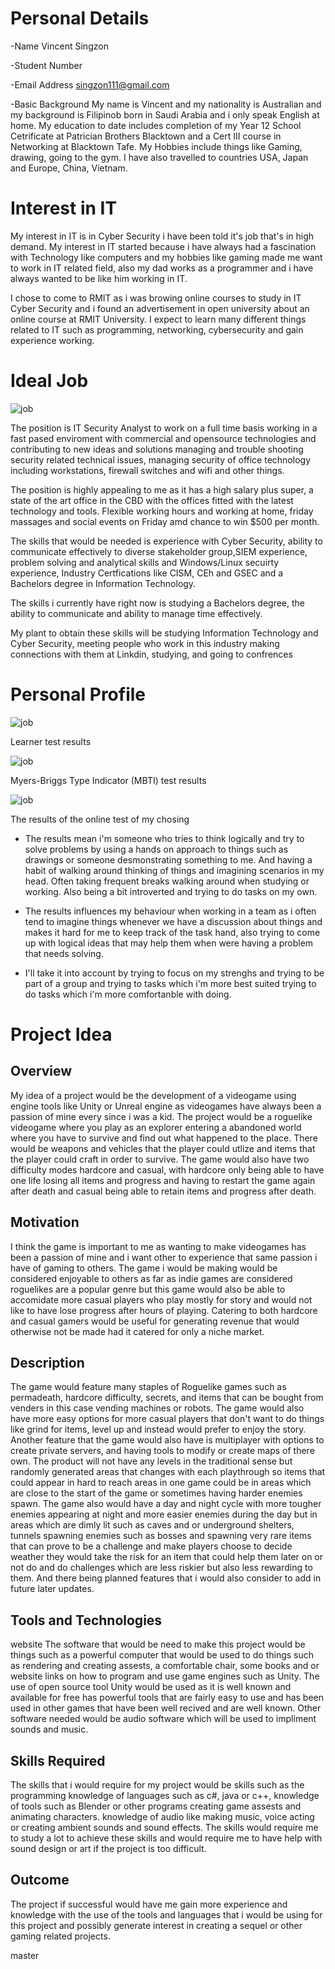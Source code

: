 # Personal Details

-Name Vincent Singzon

-Student Number 

-Email Address singzon111@gmail.com

-Basic Background 
My name is Vincent and my nationality is Australian and my background is Filipinob born in Saudi Arabia and i only speak English at home. My education to date includes completion of my Year 12 School Cetrificate at Patrician Brothers Blacktown and a Cert III course in Networking at Blacktown Tafe. My Hobbies include things like Gaming, drawing, going to the gym. I have also travelled to countries  USA, Japan and Europe, China, Vietnam. 


# Interest in IT

My interest in IT is in Cyber Security i have been told it's job that's in high demand. My interest in IT started because i have always had a fascination with Technology like computers and my hobbies like gaming made me want to work in IT related field, also my dad works as a programmer and i have always wanted to be like him working in IT.

I chose to come to RMIT as i was browing online courses to study in IT Cyber Security and i found an advertisement in open university about an online course at RMIT University. I expect to learn many different things related to IT such as programming, networking, cybersecurity and gain experience working.


# Ideal Job


![job](Capture.PNG)

The position is IT Security Analyst to work on a full time basis working in a fast pased enviroment with commercial and opensource technologies and contributing to new ideas and solutions managing and trouble shooting security related technical issues, managing security of office technology including workstations, firewall switches and wifi and other things. 

The position is highly appealing to me as it has a high salary plus super, a state of the art office in the CBD with the offices fitted with the latest technology and tools. Flexible working hours and working at home, friday massages and social events on Friday amd chance to win $500 per month.

The skills that would be needed is experience with Cyber Security, ability to communicate effectively to diverse stakeholder group,SIEM experience, problem solving and analytical skills and Windows/Linux secuirty experience, Industry Certfications like CISM, CEh and GSEC and a Bachelors degree in Information Technology.

The skills i currently have right now is studying a Bachelors degree, the ability to communicate and ability to manage time effectively.

My plant to obtain these skills will be studying Information Technology and Cyber Security, meeting people who work in this industry making connections with them at Linkdin, studying, and going to confrences


# Personal Profile

![job](learner.PNG)

Learner test results


![job](myers.PNG)

Myers-Briggs Type Indicator (MBTI) test results

![job](onlinetest.PNG)

The results of the online test of my chosing

- The results mean i'm someone who tries to think logically and try to solve problems by using a hands on approach to things such as drawings or someone desmonstrating something to me. And having a habit of walking around thinking of things and imagining scenarios in my head. Often taking frequent breaks walking around when studying or working. Also being a bit introverted and trying to do tasks on my own.

- The results influences my behaviour when working in a team as i often tend to imagine things whenever we have a discussion about things and makes it hard for me to keep track of the task hand, also trying to come up with logical ideas that may help them when were having a problem that needs solving.

- I'll take it into account by trying to focus on my strenghs and trying to be part of a group and trying to tasks which i'm more best suited trying to do tasks which i'm more comfortanble with doing.



# Project Idea

## Overview
My idea of a project would be the development of a videogame using engine tools like Unity or Unreal engine as videogames have always been a passion of mine every since i was a kid. The project would be a roguelike videogame where you play as an explorer entering a abandoned world where you have to survive and find out what happened to the place. There would be weapons and vehicles that the player could utlize and items that the player could craft in order to survive. The game would also have two difficulty modes hardcore and casual, with hardcore only being able to have one life losing all items and progress and having to restart the game again after death and casual being able to retain items and progress after death.

## Motivation
I think the game is important to me as wanting to make videogames has been a passion of mine and i want other to experience that same passion i have of gaming to others. The game i would be making would be considered enjoyable to others as far as indie games are considered roguelikes are a popular genre but this game would also be able to accomidate more casual players who play mostly for story and would not like to have lose progress after hours of playing. Catering to both hardcore and casual gamers would be useful for generating revenue that would otherwise not be made had it catered for only a niche market.

## Description 
The game would feature many staples of Roguelike games such as permadeath, hardcore difficulty, secrets, and items that can be bought from venders in this case vending machines or robots. The game would also have more easy options for more casual players that don't want to do things like grind for items, level up and instead would prefer to enjoy the story. Another feature that the game would also have is multiplayer with options to create private servers, and having tools to modify or create maps of there own. The product will not have any levels in the traditional sense but randomly generated areas that changes with each playthrough so items that could appear in hard to reach areas in one game could be in areas which are close to the start of the game or sometimes having harder enemies spawn. The game also would have a day and night cycle with more tougher enemies appearing at night and more easier enemies during the day but in areas which are dimly lit such as caves and or underground shelters, tunnels spawning enemies such as bosses and spawning very rare items that can prove to be a challenge and make players choose to decide weather they would take the risk for an item that could help them later on or not do and do challenges which are less riskier but also less rewarding to them. And there being planned features that i would also consider to add in future later updates. 

## Tools and Technologies 

website
The software that would be need to make this project would be things such as a powerful computer that would be used to do things such as rendering and creating assests, a comfortable chair, some books and or website links on how to program and use game engines such as Unity. The use of open source tool Unity would be used as it is well known and available for free has powerful tools that are fairly easy to use and has been used in other games that have been well recived and are well known. Other software needed would be audio software which will be used to impliment sounds and music. 

## Skills Required

The skills that i would require for my project would be skills such as the programming knowledge of languages such as c#, java or c++, knowledge of tools such as Blender or other programs creating game assests and animating characters. knowledge of audio like making music, voice acting or creating ambient sounds and sound effects. The skills would require me to study a lot to achieve these skills and would require me to have help with sound design or art if the project is too difficult.

## Outcome 

The project if successful would have me gain more experience and knowledge with the use of the tools and languages that i would be using for this project and possibly generate interest in creating a sequel or other gaming related projects.

 master
